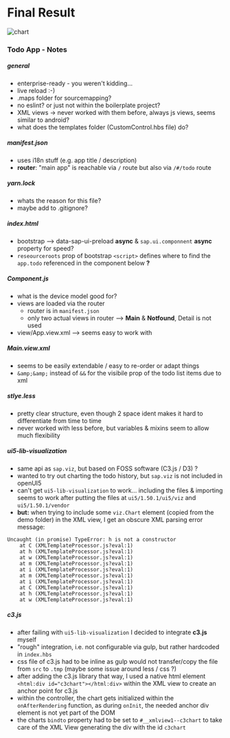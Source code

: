# Final Result

![chart](https://user-images.githubusercontent.com/7032914/30875572-4b7111c0-a2f4-11e7-9c94-36d043b91565.gif)

### Todo App - Notes

##### general
- enterprise-ready - you weren't kidding...
- live reload :-)
- .maps folder for sourcemapping?
- no eslint? or just not within the boilerplate project?
- XML views -> never worked with them before, always js views, seems similar to android?
- what does the templates folder (CustomControl.hbs file) do?

##### manifest.json
- uses i18n stuff (e.g. app title / description)
- **router**: "main app" is reachable via ```/``` route but also via ```/#/todo``` route

##### yarn.lock
- whats the reason for this file? 
- maybe add to .gitignore?

##### index.html

- bootstrap --> data-sap-ui-preload **async** & ```sap.ui.componnent``` **async** property for speed?
- ```reseourceroots``` prop of bootstrap ```<script>``` defines where to find the ```app.todo``` referenced in the component below **?**

##### Component.js
- what is the device model good for?
- views are loaded via the router
    - router is in ```manifest.json```
    - only two actual views in router --> **Main** & **Notfound**, Detail is not used
- view/App.view.xml --> seems easy to work with

##### Main.view.xml
- seems to be easily extendable / easy to re-order or adapt things
- ```&amp;&amp;``` instead of ```&&``` for the visibile prop of the todo list items due to xml
 
##### stlye.less
- pretty clear structure, even though 2 space ident makes it hard to differentiate from time to time
- never worked with less before, but variables & mixins seem to allow much flexibility

##### ui5-lib-visualization
- same api as ```sap.viz```, but based on FOSS software (C3.js / D3) ?
- wanted to try out charting the todo history, but ```sap.viz``` is not included in openUI5
- can't get ```ui5-lib-visualization``` to work... including the files & importing seems to work after putting the files at ```ui5/1.50.1/ui5/viz``` and ```ui5/1.50.1/vendor```
- **but:** when trying to include some ```viz.Chart``` element (copied from the demo folder) in the XML view, I get an obscure XML parsing error message:
```
Uncaught (in promise) TypeError: h is not a constructor
    at C (XMLTemplateProcessor.js?eval:1)
    at h (XMLTemplateProcessor.js?eval:1)
    at w (XMLTemplateProcessor.js?eval:1)
    at m (XMLTemplateProcessor.js?eval:1)
    at i (XMLTemplateProcessor.js?eval:1)
    at m (XMLTemplateProcessor.js?eval:1)
    at i (XMLTemplateProcessor.js?eval:1)
    at C (XMLTemplateProcessor.js?eval:1)
    at h (XMLTemplateProcessor.js?eval:1)
    at w (XMLTemplateProcessor.js?eval:1)
```

##### c3.js
- after failing with ```ui5-lib-visualization``` I decided to integrate **c3.js** myself
- "rough" integration, i.e. not configurable via gulp, but rather hardcoded in ```index.hbs```
- css file of c3.js had to be inline as gulp would not transfer/copy the file from ```src``` to ```.tmp``` (maybe some issue around less / css ?)
- after adding the c3.js library that way, I used a native html element ```<html:div id="c3chart"></html:div>``` within the XML view to create an anchor point for c3.js
- within the controller, the chart gets initialized within the ```onAfterRendering``` function, as during ```onInit```, the needed anchor div element is not yet part of the DOM
- the charts ```bindto``` property had to be set to ```#__xmlview1--c3chart``` to take care of the XML View generating the div with the id ```c3chart```
